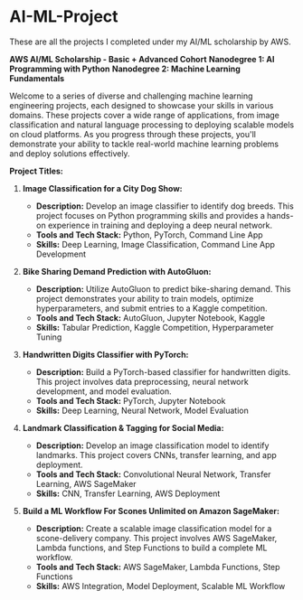 # AI-ML-Project
These are all the projects I completed under my AI/ML scholarship by AWS. 

**AWS AI/ML Scholarship - Basic + Advanced Cohort**
**Nanodegree 1: AI Programming with Python**
**Nanodegree 2: Machine Learning Fundamentals**

Welcome to a series of diverse and challenging machine learning engineering projects, each designed to showcase your skills in various domains. These projects cover a wide range of applications, from image classification and natural language processing to deploying scalable models on cloud platforms. As you progress through these projects, you'll demonstrate your ability to tackle real-world machine learning problems and deploy solutions effectively.

**Project Titles:**

1. **Image Classification for a City Dog Show:**
   - **Description:** Develop an image classifier to identify dog breeds. This project focuses on Python programming skills and provides a hands-on experience in training and deploying a deep neural network.
   - **Tools and Tech Stack:** Python, PyTorch, Command Line App
   - **Skills:** Deep Learning, Image Classification, Command Line App Development

2. **Bike Sharing Demand Prediction with AutoGluon:**
   - **Description:** Utilize AutoGluon to predict bike-sharing demand. This project demonstrates your ability to train models, optimize hyperparameters, and submit entries to a Kaggle competition.
   - **Tools and Tech Stack:** AutoGluon, Jupyter Notebook, Kaggle
   - **Skills:** Tabular Prediction, Kaggle Competition, Hyperparameter Tuning

3. **Handwritten Digits Classifier with PyTorch:**
   - **Description:** Build a PyTorch-based classifier for handwritten digits. This project involves data preprocessing, neural network development, and model evaluation.
   - **Tools and Tech Stack:** PyTorch, Jupyter Notebook
   - **Skills:** Deep Learning, Neural Network, Model Evaluation

4. **Landmark Classification & Tagging for Social Media:**
   - **Description:** Develop an image classification model to identify landmarks. This project covers CNNs, transfer learning, and app deployment.
   - **Tools and Tech Stack:** Convolutional Neural Network, Transfer Learning, AWS SageMaker
   - **Skills:** CNN, Transfer Learning, AWS Deployment

5. **Build a ML Workflow For Scones Unlimited on Amazon SageMaker:**
   - **Description:** Create a scalable image classification model for a scone-delivery company. This project involves AWS SageMaker, Lambda functions, and Step Functions to build a complete ML workflow.
   - **Tools and Tech Stack:** AWS SageMaker, Lambda Functions, Step Functions
   - **Skills:** AWS Integration, Model Deployment, Scalable ML Workflow
